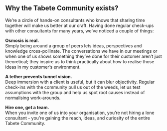 <!--
Inspired by the [it takes a village](https://verifa.io/blog/the-verifa-community-it-takes-a-village/) blog post.
-->

## Why the Tabete Community exists?

We’re a circle of hands-on consultants who knows that sharing time together will make us better at our craft.
Having done regular check-ups with other consultants for many years, we've noticed a couple of things:

**Osmosis is real.**<br/>
Simply being around a group of peers lets ideas, perspectives and knowledge cross-pollinate. The conversations we have in our meetings or when one of us shows something they’ve done for their customer aren’t just theoretical; they inspire us to think practically about how to realise those ideas in my customer’s environment.

**A tether prevents tunnel vision.**<br/>
Deep immersion with a client is useful, but it can blur objectivity. Regular check-ins with the community pull us out of the weeds, let us test assumptions with the group and help us spot root causes instead of normalising work-arounds.

**Hire one, get a team.**<br/>
When you invite one of us into your organisation, you’re not hiring a lone consultant - you’re gaining the reach, ideas, and curiosity of the entire Tabete Community.

